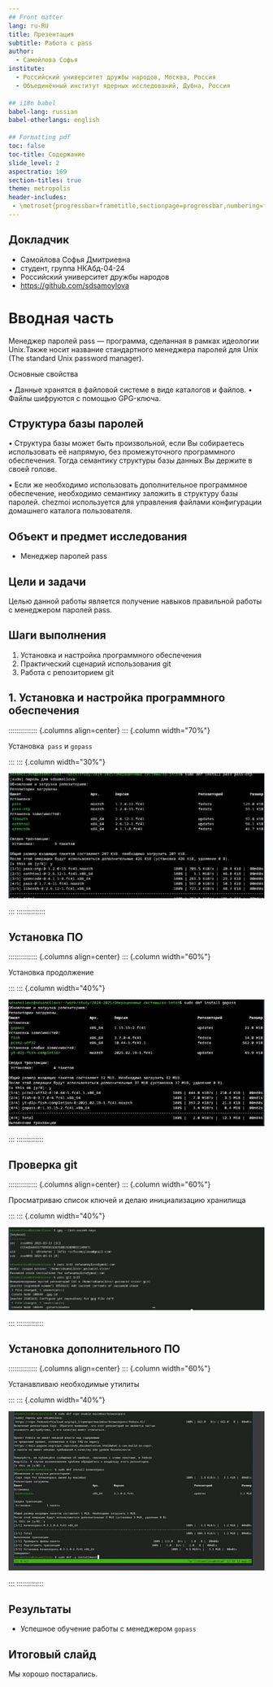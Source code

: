 ```yaml
---
## Front matter
lang: ru-RU
title: Презентация
subtitle: Работа с pass
author:
  - Самойлова Софья
institute:
  - Российский университет дружбы народов, Москва, Россия
  - Объединённый институт ядерных исследований, Дубна, Россия

## i18n babel
babel-lang: russian
babel-otherlangs: english

## Formatting pdf
toc: false
toc-title: Содержание
slide_level: 2
aspectratio: 169
section-titles: true
theme: metropolis
header-includes:
 - \metroset{progressbar=frametitle,sectionpage=progressbar,numbering=fraction}
---
```


## Докладчик

  * Самойлова Софья Дмитриевна
  * студент, группа НКАбд-04-24
  * Российский университет дружбы народов
  * <https://github.com/sdsamoylova>

# Вводная часть

Менеджер паролей pass — программа, сделанная в рамках идеологии Unix.Также носит название стандартного менеджера паролей для Unix (The standard Unix password manager).

Основные свойства

• Данные хранятся в файловой системе в виде каталогов и файлов.
• Файлы шифруются с помощью GPG-ключа. 

## Структура базы паролей

• Структура базы может быть произвольной, если Вы собираетесь использовать её напрямую, без промежуточного программного обеспечения. Тогда семантику структуры базы данных Вы держите в своей голове.

• Если же необходимо использовать дополнительное программное обеспечение, необходимо семантику заложить в структуру базы паролей. chezmoi используется для управления файлами конфигурации домашнего каталога пользователя.

## Объект и предмет исследования

- Менеджер паролей pass

## Цели и задачи

Целью данной работы является получение навыков правильной работы с менеджером паролей pass.

## Шаги выполнения

1. Установка и настройка программного обеспечения
2. Практический сценарий использования git
3. Работа с репозиторием git

## 1. Установка и настройка программного обеспечения

:::::::::::::: {.columns align=center}
::: {.column width="70%"}

Установка` pass` и `gopass`

:::
::: {.column width="30%"}

![Установка ПО](./image/1.jpg)

:::
::::::::::::::

## Установка ПО

:::::::::::::: {.columns align=center}
::: {.column width="60%"}

Установка продолжение 

:::
::: {.column width="40%"}

![Установка ПО](./image/2.jpg)

:::
:::::::::::::

## Проверка git 

:::::::::::::: {.columns align=center}
::: {.column width="60%"}

Просматриваю список ключей и делаю инициализацию хранилища 

:::
::: {.column width="40%"}

![Настройка](./image/3.jpg)

:::
:::::::::::::

## Установка дополнительного ПО

:::::::::::::: {.columns align=center}
::: {.column width="60%"}

Устанавливаю необходимые утилиты 

:::
::: {.column width="40%"}

![ ](./image/5.jpg)

:::
:::::::::::::

## Результаты

- Успешное обучение работы с менеджером `gopass` 

## Итоговый слайд

Мы хорошо постарались.
